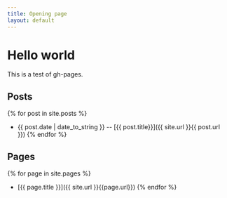 ```yaml
---
title: Opening page
layout: default
---
```


# Hello world

This is a test of gh-pages.

## Posts

{% for post in site.posts %}
* {{ post.date | date_to_string }} -- [{{ post.title}}]({{ site.url }}{{ post.url }})
{% endfor %}

## Pages
{% for page in site.pages %}
* [{{ page.title }}]({{ site.url }}{{page.url}})
{% endfor %}
